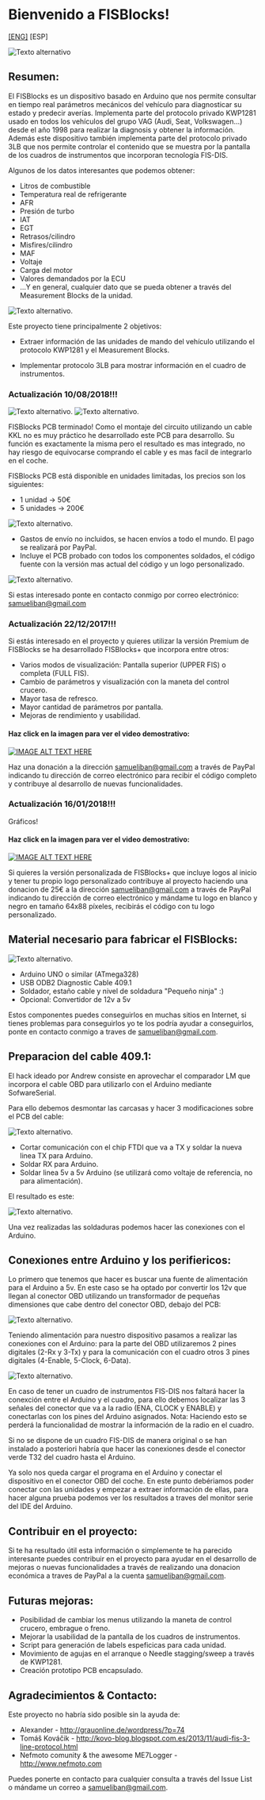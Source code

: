 # Bienvenido a FISBlocks!

[[ENG]](./Readme.md)
[ESP]

![Texto alternativo](media/main2.jpg "FIS-Blocks")


## Resumen:

El FISBlocks es un dispositivo basado en Arduino que nos permite consultar en tiempo real parámetros mecánicos del vehículo para diagnosticar su estado y predecir averías. Implementa parte del protocolo privado KWP1281 usado en todos los vehículos del grupo VAG (Audi, Seat, Volkswagen...) desde el año 1998 para realizar la diagnosis y obtener la información. Además este dispositivo también implementa parte del protocolo privado 3LB que nos permite controlar el contenido que se muestra por la pantalla de los cuadros de instrumentos que incorporan tecnología FIS-DIS.

Algunos de los datos interesantes que podemos obtener:
* Litros de combustible
* Temperatura real de refrigerante
* AFR
* Presión de turbo
* IAT
* EGT
* Retrasos/cilindro
* Misfires/cilindro
* MAF
* Voltaje
* Carga del motor
* Valores demandados por la ECU
* ...Y en general, cualquier dato que se pueda obtener a través del Measurement Blocks de la unidad.

![Texto alternativo](media/fis2.gif "FIS-Blocks").

Este proyecto tiene principalmente 2 objetivos:

* Extraer información de las unidades de mando del vehículo utilizando el protocolo KWP1281 y el Measurement Blocks.

* Implementar protocolo 3LB para mostrar información en el cuadro de instrumentos.

### Actualización 10/08/2018!!!

![Texto alternativo](media/pcbFISBlocksFull.jpg "FIS-Blocks").
![Texto alternativo](media/pcbFISBlocksLow.jpg "FIS-Blocks").

FISBlocks PCB terminado! Como el montaje del circuito utilizando un cable KKL no es muy práctico he desarrollado este PCB para desarrollo.
Su función es exactamente la misma pero el resultado es mas integrado, no hay riesgo de equivocarse comprando el cable y es mas facil de integrarlo en el coche.

FISBlocks PCB está disponible en unidades limitadas, los precios son los siguientes:

* 1 unidad -> 50€
* 5 unidades -> 200€

![Texto alternativo](media/pcbFISBlocksUnits.PNG "FIS-Blocks").

* Gastos de envío no incluidos, se hacen envíos a todo el mundo. El pago se realizará por PayPal.
* Incluye el PCB probado con todos los componentes soldados, el código fuente con la versión mas actual del código y un logo personalizado.

![Texto alternativo](media/pcbFISBlocksSocial.png "FIS-Blocks").

Si estas interesado ponte en contacto conmigo por correo electrónico: samueliban@gmail.com

### Actualización 22/12/2017!!!

Si estás interesado en el proyecto y quieres utilizar la versión Premium de FISBlocks se ha desarrollado FISBlocks+ que incorpora entre otros:

* Varios modos de visualización: Pantalla superior (UPPER FIS) o completa (FULL FIS).
* Cambio de parámetros y visualización con la maneta del control crucero.
* Mayor tasa de refresco.
* Mayor cantidad de parámetros por pantalla.
* Mejoras de rendimiento y usabilidad.

#### Haz click en la imagen para ver el video demostrativo:

[![IMAGE ALT TEXT HERE](/media/fisblocksplus.jpg)](https://www.youtube.com/watch?v=hIhcAbNPSvY)

Haz una donación a la dirección samueliban@gmail.com a través de PayPal indicando tu dirección de correo electrónico para recibir el código completo y contribuye al desarrollo de nuevas funcionalidades.

### Actualización 16/01/2018!!!

Gráficos!

#### Haz click en la imagen para ver el video demostrativo:

[![IMAGE ALT TEXT HERE](/media/fisblockspluscustom.jpg)](https://www.youtube.com/watch?v=ZmHX70X5kUM)

Si quieres la versión personalizada de FISBlocks+ que incluye logos al inicio y tener tu propio logo personalizado contribuye al proyecto haciendo una donacion de 25€ a la dirección samueliban@gmail.com a través de PayPal indicando tu dirección de correo electrónico y mándame tu logo en blanco y negro en tamaño 64x88 píxeles, recibirás el código con tu logo personalizado.

## Material necesario para fabricar el FISBlocks:

![Texto alternativo](media/components.jpg "Components").

* Arduino UNO o similar (ATmega328)
* USB ODB2 Diagnostic Cable 409.1
* Soldador, estaño cable y nivel de soldadura "Pequeño ninja" :)
* Opcional: Convertidor de 12v a 5v

Estos componentes puedes conseguirlos en muchas sitios en Internet, si tienes problemas para conseguirlos yo te los podría ayudar a conseguirlos, ponte en contacto conmigo a traves de samueliban@gmail.com.


## Preparacion del cable 409.1:

El hack ideado por Andrew consiste en aprovechar el comparador LM que incorpora el cable OBD para utilizarlo con el Arduino mediante SofwareSerial.

Para ello debemos desmontar las carcasas y hacer 3 modificaciones sobre el PCB del cable:

![Texto alternativo](media/hackobd.jpg "Hack").

* Cortar comunicación con el chip FTDI que va a TX y soldar la nueva linea TX para Arduino.
* Soldar RX para Arduino.
* Soldar linea 5v a 5v Arduino (se utilizará como voltaje de referencia, no para alimentación).

El resultado es este:

![Texto alternativo](media/obd2.jpg "OBD").

Una vez realizadas las soldaduras podemos hacer las conexiones con el Arduino.


## Conexiones entre Arduino y los perifiericos:

Lo primero que tenemos que hacer es buscar una fuente de alimentación para el Arduino a 5v. En este caso se ha optado por convertir los 12v que llegan al conector OBD utilizando un transformador de pequeñas dimensiones que cabe dentro del conector OBD, debajo del PCB:

![Texto alternativo](media/obdsupply.jpg "OBD & supply").

Teniendo alimentación para nuestro dispositivo pasamos a realizar las conexiones con el Arduino: para la parte del OBD utilizaremos 2 pines digitales (2-Rx y 3-Tx) y para la comunicación con el cuadro otros 3 pines digitales (4-Enable, 5-Clock, 6-Data).

![Texto alternativo](media/obdArdu.jpg "OBD, supply & Arduino").

En caso de tener un cuadro de instrumentos FIS-DIS nos faltará hacer la conexción entre el Arduino y el cuadro, para ello debemos localizar las 3 señales del conector que va a la radio (ENA, CLOCK y ENABLE) y conectarlas con los pines del Arduino asignados.
Nota: Haciendo esto se perderá la funcionalidad de mostrar la información de la radio en el cuadro.

Si no se dispone de un cuadro FIS-DIS de manera original o se han instalado a posteriori habría que hacer las conexiones desde el conector verde T32 del cuadro hasta el Arduino.

Ya solo nos queda cargar el programa en el Arduino y conectar el dispositivo en el conector OBD del coche. En este punto debériamos poder conectar con las unidades y empezar a extraer información de ellas, para hacer alguna prueba podemos ver los resultados a traves del monitor serie del IDE del Arduino.


## Contribuir en el proyecto:

Si te ha resultado útil esta información o simplemente te ha parecido interesante puedes contribuir en el proyecto para ayudar en el desarrollo de mejoras o nuevas funcionalidades a través de realizando una donacion económica a traves de PayPal a la cuenta samueliban@gmail.com.


## Futuras mejoras:

* Posibilidad de cambiar los menus utilizando la maneta de control crucero, embrague o freno.
* Mejorar la usabilidad de la pantalla de los cuadros de instrumentos.
* Script para generación de labels espeficicas para cada unidad.
* Movimiento de agujas en el arranque o Needle stagging/sweep a través de KWP1281.
* Creación prototipo PCB encapsulado.


## Agradecimientos & Contacto:

Este proyecto no habría sido posible sin la ayuda de:

* Alexander - http://grauonline.de/wordpress/?p=74
* Tomáš Kováčik - http://kovo-blog.blogspot.com.es/2013/11/audi-fis-3-line-protocol.html
* Nefmoto comunity & the awesome ME7Logger - http://www.nefmoto.com

Puedes ponerte en contacto para cualquier consulta a través del Issue List o mándame un correo a samueliban@gmail.com.
